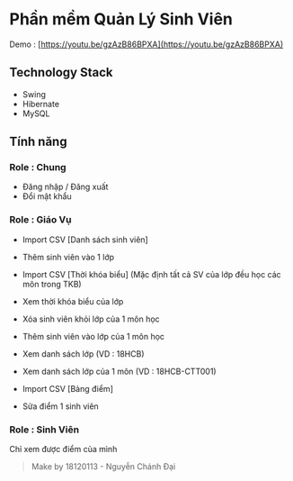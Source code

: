 # Phần mềm Quản Lý Sinh Viên

Demo : [https://youtu.be/gzAzB86BPXA](https://youtu.be/gzAzB86BPXA)

## Technology Stack

- Swing
- Hibernate
- MySQL

## Tính năng

### Role : Chung

- Đăng nhập / Đăng xuất
- Đổi mật khẩu

### Role : Giáo Vụ

- Import CSV [Danh sách sinh viên] 
- Thêm sinh viên vào 1 lớp
- Import CSV [Thời khóa biểu] (Mặc định tất cả SV của lớp đều học các môn trong TKB)
- Xem thời khóa biểu của lớp

- Xóa sinh viên khỏi lớp của 1 môn học
- Thêm sinh viên vào lớp của 1 môn học
- Xem danh sách lớp (VD : 18HCB)
- Xem danh sách lớp của 1 môn (VD : 18HCB-CTT001)

- Import CSV [Bảng điểm]
- Sửa điểm 1 sinh viên

### Role : Sinh Viên

Chỉ xem được điểm của mình

> Make by 18120113 - Nguyễn Chánh Đại
